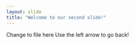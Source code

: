 ```yaml
---
layout: slide
title: "Welcome to our second slide!"
---
```

Change to file here
Use the left arrow to go back!

